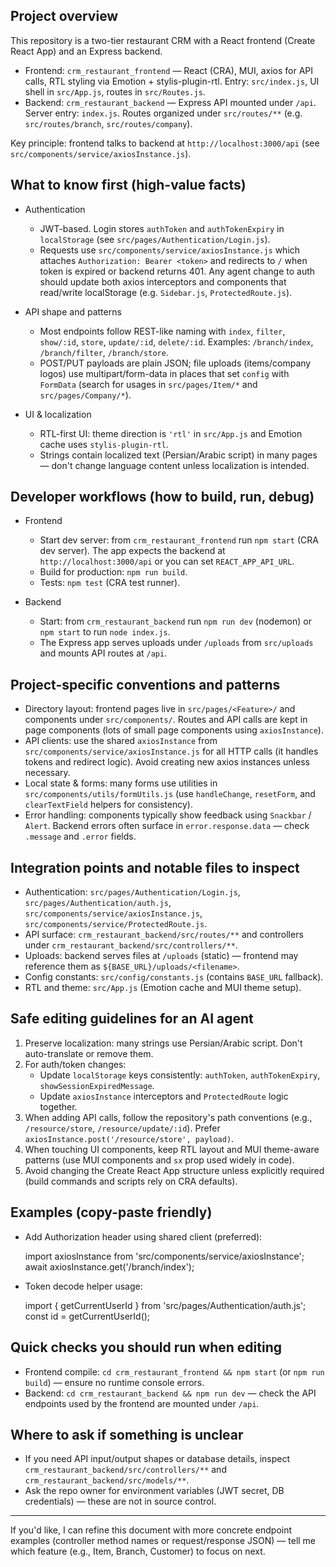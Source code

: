 ## Project overview

This repository is a two-tier restaurant CRM with a React frontend (Create React App) and an Express backend.

- Frontend: `crm_restaurant_frontend` — React (CRA), MUI, axios for API calls, RTL styling via Emotion + stylis-plugin-rtl. Entry: `src/index.js`, UI shell in `src/App.js`, routes in `src/Routes.js`.
- Backend: `crm_restaurant_backend` — Express API mounted under `/api`. Server entry: `index.js`. Routes organized under `src/routes/**` (e.g. `src/routes/branch`, `src/routes/company`).

Key principle: frontend talks to backend at `http://localhost:3000/api` (see `src/components/service/axiosInstance.js`).

## What to know first (high-value facts)

- Authentication
  - JWT-based. Login stores `authToken` and `authTokenExpiry` in `localStorage` (see `src/pages/Authentication/Login.js`).
  - Requests use `src/components/service/axiosInstance.js` which attaches `Authorization: Bearer <token>` and redirects to `/` when token is expired or backend returns 401. Any agent change to auth should update both axios interceptors and components that read/write localStorage (e.g. `Sidebar.js`, `ProtectedRoute.js`).

- API shape and patterns
  - Most endpoints follow REST-like naming with `index`, `filter`, `show/:id`, `store`, `update/:id`, `delete/:id`. Examples: `/branch/index`, `/branch/filter`, `/branch/store`.
  - POST/PUT payloads are plain JSON; file uploads (items/company logos) use multipart/form-data in places that set `config` with `FormData` (search for usages in `src/pages/Item/*` and `src/pages/Company/*`).

- UI & localization
  - RTL-first UI: theme direction is `'rtl'` in `src/App.js` and Emotion cache uses `stylis-plugin-rtl`.
  - Strings contain localized text (Persian/Arabic script) in many pages — don't change language content unless localization is intended.

## Developer workflows (how to build, run, debug)

- Frontend
  - Start dev server: from `crm_restaurant_frontend` run `npm start` (CRA dev server). The app expects the backend at `http://localhost:3000/api` or you can set `REACT_APP_API_URL`.
  - Build for production: `npm run build`.
  - Tests: `npm test` (CRA test runner).

- Backend
  - Start: from `crm_restaurant_backend` run `npm run dev` (nodemon) or `npm start` to run `node index.js`.
  - The Express app serves uploads under `/uploads` from `src/uploads` and mounts API routes at `/api`.

## Project-specific conventions and patterns

- Directory layout: frontend pages live in `src/pages/<Feature>/` and components under `src/components/`. Routes and API calls are kept in page components (lots of small page components using `axiosInstance`).
- API clients: use the shared `axiosInstance` from `src/components/service/axiosInstance.js` for all HTTP calls (it handles tokens and redirect logic). Avoid creating new axios instances unless necessary.
- Local state & forms: many forms use utilities in `src/components/utils/formUtils.js` (use `handleChange`, `resetForm`, and `clearTextField` helpers for consistency).
- Error handling: components typically show feedback using `Snackbar` / `Alert`. Backend errors often surface in `error.response.data` — check `.message` and `.error` fields.

## Integration points and notable files to inspect

- Authentication: `src/pages/Authentication/Login.js`, `src/pages/Authentication/auth.js`, `src/components/service/axiosInstance.js`, `src/components/service/ProtectedRoute.js`.
- API surface: `crm_restaurant_backend/src/routes/**` and controllers under `crm_restaurant_backend/src/controllers/**`.
- Uploads: backend serves files at `/uploads` (static) — frontend may reference them as `${BASE_URL}/uploads/<filename>`.
- Config constants: `src/config/constants.js` (contains `BASE_URL` fallback).
- RTL and theme: `src/App.js` (Emotion cache and MUI theme setup).

## Safe editing guidelines for an AI agent

1. Preserve localization: many strings use Persian/Arabic script. Don't auto-translate or remove them.
2. For auth/token changes:
   - Update `localStorage` keys consistently: `authToken`, `authTokenExpiry`, `showSessionExpiredMessage`.
   - Update `axiosInstance` interceptors and `ProtectedRoute` logic together.
3. When adding API calls, follow the repository's path conventions (e.g., `/resource/store`, `/resource/update/:id`). Prefer `axiosInstance.post('/resource/store', payload)`.
4. When touching UI components, keep RTL layout and MUI theme-aware patterns (use MUI components and `sx` prop used widely in code).
5. Avoid changing the Create React App structure unless explicitly required (build commands and scripts rely on CRA defaults).

## Examples (copy-paste friendly)

- Add Authorization header using shared client (preferred):

  import axiosInstance from 'src/components/service/axiosInstance';
  await axiosInstance.get('/branch/index');

- Token decode helper usage:

  import { getCurrentUserId } from 'src/pages/Authentication/auth.js';
  const id = getCurrentUserId();

## Quick checks you should run when editing

- Frontend compile: `cd crm_restaurant_frontend && npm start` (or `npm run build`) — ensure no runtime console errors.
- Backend: `cd crm_restaurant_backend && npm run dev` — check the API endpoints used by the frontend are mounted under `/api`.

## Where to ask if something is unclear

- If you need API input/output shapes or database details, inspect `crm_restaurant_backend/src/controllers/**` and `crm_restaurant_backend/src/models/**`.
- Ask the repo owner for environment variables (JWT secret, DB credentials) — these are not in source control.

---
If you'd like, I can refine this document with more concrete endpoint examples (controller method names or request/response JSON) — tell me which feature (e.g., Item, Branch, Customer) to focus on next.
